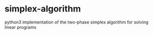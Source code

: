 # simplex-algorithm
python3 implementation of the two-phase simplex algorithm for solving linear programs

